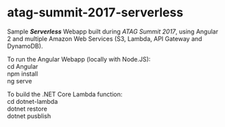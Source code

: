 # atag-summit-2017-serverless
Sample *__Serverless__* Webapp built during *ATAG Summit 2017*, using Angular 2 and multiple Amazon Web Services (S3, Lambda, API Gateway and DynamoDB).

To run the Angular Webapp (locally with Node.JS):  
cd Angular  
npm install  
ng serve

To build the .NET Core Lambda function:  
cd dotnet-lambda  
dotnet restore  
dotnet pusblish  
